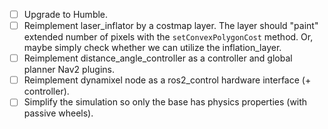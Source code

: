 - [ ] Upgrade to Humble.
- [ ] Reimplement laser_inflator by a costmap layer. The layer should "paint" extended number of pixels with the `setConvexPolygonCost` method. Or, maybe simply check whether we can utilize the inflation_layer.
- [ ] Reimplement distance_angle_controller as a controller and global planner Nav2 plugins.
- [ ] Reimplement dynamixel node as a ros2_control hardware interface (+ controller).
- [ ] Simplify the simulation so only the base has physics properties (with passive wheels). 
